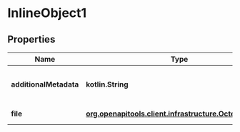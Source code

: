 
# InlineObject1

## Properties
Name | Type | Description | Notes
------------ | ------------- | ------------- | -------------
**additionalMetadata** | **kotlin.String** | Additional data to pass to server |  [optional]
**file** | [**org.openapitools.client.infrastructure.OctetByteArray**](org.openapitools.client.infrastructure.OctetByteArray.md) | file to upload |  [optional]



